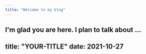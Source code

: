 ```yaml
---
title: "Welcome to my blog"
---
```


I'm glad you are here. I plan to talk about ...
---
title: "YOUR-TITLE"
date: 2021-10-27
---
